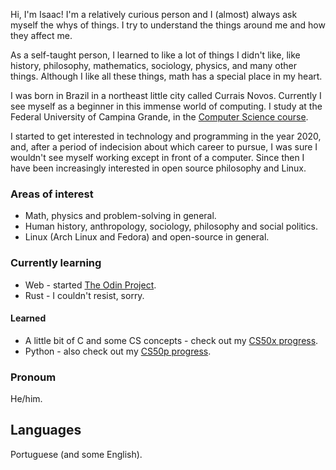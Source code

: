 Hi, I'm Isaac! I'm a relatively curious person and I (almost) always ask myself the whys of things. I try to understand the things around me and how they affect me.

As a self-taught person, I learned to like a lot of things I didn't like, like history, philosophy, mathematics, sociology, physics, and many other things.
Although I like all these things, math has a special place in my heart.

I was born in Brazil in a northeast little city called Currais Novos. Currently I see myself as a beginner in this immense world of computing. I study at the Federal University of Campina Grande, in the [Computer Science course](https://www.computacao.ufcg.edu.br/).

I started to get interested in technology and programming in the year 2020, and, after a period of indecision about which career to pursue, I was sure I wouldn't see myself working except in front of a computer. Since then I have been increasingly interested in open source philosophy and Linux.

### Areas of interest
- Math, physics and problem-solving in general.
- Human history, anthropology, sociology, philosophy and social politics.
- Linux (Arch Linux and Fedora) and open-source in general.

### Currently learning
- Web - started [The Odin Project](https://www.theodinproject.com/).
- Rust - I couldn't resist, sorry.

#### Learned
- A little bit of C and some CS concepts - check out my [CS50x progress](https://github.com/isaacvicente/CS50x-2022).
- Python - also check out my [CS50p progress](https://github.com/isaacvicente/CS50p-2022).

### Pronoum
He/him.

## Languages
Portuguese (and some English).
